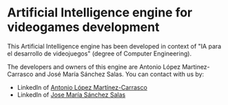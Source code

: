 # Artificial Intelligence engine for videogames development

This Artificial Intelligence engine has been developed in context of "IA para el desarrollo de videojuegos" (degree of Computer Engineering). 

The developers and owners of this engine are Antonio López Martinez-Carrasco and José María Sánchez Salas. You can contact with us by:

- LinkedIn of [Antonio López Martínez-Carrasco](https://www.linkedin.com/in/antonio-lópez-martínez-carrasco-9b3866112)
- LinkedIn of [Jose María Sánchez Salas](https://www.linkedin.com/in/josé-maría-sánchez-salas-019301125)
